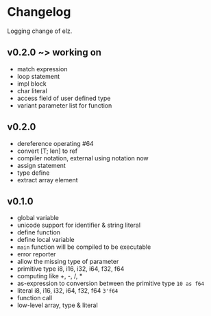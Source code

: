 # Changelog

Logging change of elz.

## v0.2.0 ~> working on

- match expression
- loop statement
- impl block
- char literal
- access field of user defined type
- variant parameter list for function

## v0.2.0

- dereference operating #64
- convert [T; len] to ref<T>
- compiler notation, external using notation now
- assign statement
- type define
- extract array element

## v0.1.0

- global variable
- unicode support for identifier & string literal
- define function
- define local variable
- `main` function will be compiled to be executable
- error reporter
- allow the missing type of parameter
- primitive type i8, i16, i32, i64, f32, f64
- computing like +, -, /, *
- as-expression to conversion between the primitive type
  `10 as f64`
- literal i8, i16, i32, i64, f32, f64
  `3'f64`
- function call
- low-level array, type & literal

